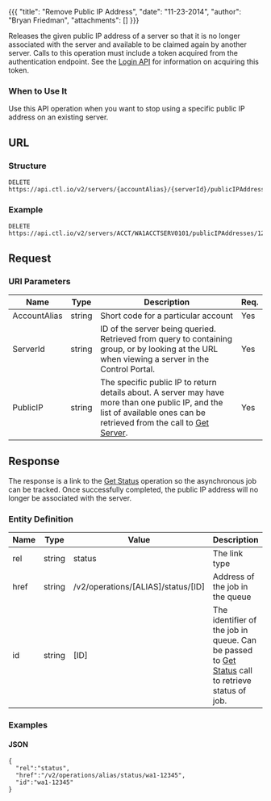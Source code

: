 {{{
  "title": "Remove Public IP Address",
  "date": "11-23-2014",
  "author": "Bryan Friedman",
  "attachments": []
}}}

Releases the given public IP address of a server so that it is no longer associated with the server and available to be claimed again by another server. Calls to this operation must include a token acquired from the authentication endpoint. See the [Login API](../Authentication/login.md) for information on acquiring this token.

### When to Use It

Use this API operation when you want to stop using a specific public IP address on an existing server.

## URL

### Structure

    DELETE https://api.ctl.io/v2/servers/{accountAlias}/{serverId}/publicIPAddresses/{publicIP}

### Example

    DELETE https://api.ctl.io/v2/servers/ACCT/WA1ACCTSERV0101/publicIPAddresses/12.34.56.78

## Request

### URI Parameters

| Name | Type | Description | Req. |
| --- | --- | --- | --- |
| AccountAlias | string | Short code for a particular account | Yes |
| ServerId | string | ID of the server being queried. Retrieved from query to containing group, or by looking at the URL when viewing a server in the Control Portal. | Yes |
| PublicIP | string | The specific public IP to return details about. A server may have more than one public IP, and the list of available ones can be retrieved from the call to [Get Server](../Servers/get-server.md). | Yes |

## Response

The response is a link to the [Get Status](../Queue/get-status.md) operation so the asynchronous job can be tracked. Once successfully completed, the public IP address will no longer be associated with the server.

### Entity Definition

| Name | Type | Value | Description |
| --- | --- | --- | --- | 
| rel | string | status | The link type |
| href | string | /v2/operations/[ALIAS]/status/[ID] | Address of the job in the queue |
| id | string | [ID] | The identifier of the job in queue. Can be passed to [Get Status](../Queue/get-status.md) call to retrieve status of job. |


### Examples

#### JSON

    {
      "rel":"status",
      "href":"/v2/operations/alias/status/wa1-12345",
      "id":"wa1-12345"
    }
